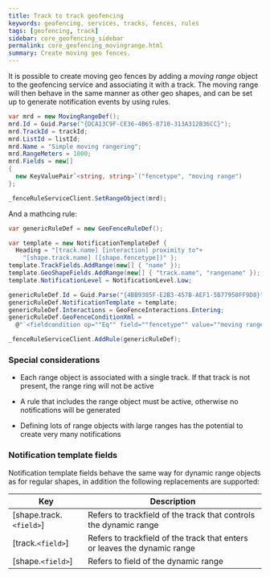 ```yaml
---
title: Track to track geofencing
keywords: geofencing, services, tracks, fences, rules
tags: [geofencing, track]
sidebar: core_geofencing_sidebar
permalink: core_geofencing_movingrange.html
summary: Create moving geo fences.
---
```


It is possible to create moving geo fences by adding a *moving range* object to the geofencing service and associating it with a track. The moving range will then behave in the same manner as other geo shapes, and can be set up to generate notification events by using rules.

```csharp
var mrd = new MovingRangeDef();
mrd.Id = Guid.Parse("{DCA13C9F-CE36-4B65-8710-313A312B36CC}");
mrd.TrackId = trackId;
mrd.ListId = listId;
mrd.Name = "Simple moving rangering";
mrd.RangeMeters = 1000;
mrd.Fields = new[]
{
  new KeyValuePair`<string, string>`("fencetype", "moving range")
};

_fenceRuleServiceClient.SetRangeObject(mrd);
```
And a mathcing rule:

```csharp
var genericRuleDef = new GeoFenceRuleDef();

var template = new NotificationTemplateDef {
  Heading = "[track.name] [interaction] proximity to"+
    "[shape.track.name] ([shape.fencetype])" };
template.TrackFields.AddRange(new[] { "name" });
template.GeoShapeFields.AddRange(new[] { "track.name", "rangename" });
template.NotificationLevel = NotificationLevel.Low;

genericRuleDef.Id = Guid.Parse("{4BB9385F-E2B3-457B-AEF1-5B77950FF9D8}");
genericRuleDef.NotificationTemplate = template;
genericRuleDef.Interactions = GeoFenceInteractions.Entering;
genericRuleDef.GeoFenceConditionXml = 
  @"`<fieldcondition op=""Eq"" field=""fencetype"" value=""moving range""/>`";

_fenceRuleServiceClient.AddRule(genericRuleDef);

```

### Special considerations

*  Each range object is associated with a single track. If that track is not present, the range ring will not be active

*  A rule that includes the range object must be active, otherwise no notifications will be generated

*  Defining lots of range objects with large ranges has the potential to create very many notifications
   
### Notification template fields

Notification template fields behave the same way for dynamic range objects as for regular shapes, in addition the following replacements are supported:

 | Key                   | Description                                                               | 
 | ---                   | -----------                                                               | 
 | [shape.track.`<field>`] | Refers to trackfield of the track that controls the dynamic range         | 
 | [track.`<field>`]       | Refers to trackfield of the track that enters or leaves the dynamic range | 
 | [shape.`<field>`]       | Refers to field of the dynamic range                                      | 




